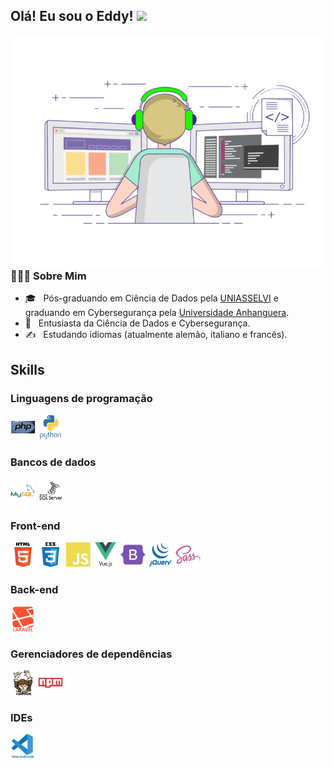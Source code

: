 <h2> Olá! Eu sou o Eddy! <img src="https://github.com/souvikguria98/souvikguria98/blob/master/Hi.gif" width="25"></h2>
<img align="right" alt="GIF" src="https://raw.githubusercontent.com/devSouvik/devSouvik/master/gif3.gif" width="500"/>

<h3> 👨🏻‍💻 Sobre Mim </h3>

- 🎓 &nbsp; Pós-graduando em Ciência de Dados pela [UNIASSELVI](https://portal.uniasselvi.com.br/ "Portal UNIASSELVI")  e graduando em Cybersegurança pela [Universidade Anhanguera](https://www.anhanguera.com/ "Anhanguera website").
- 🌱 &nbsp; Entusiasta da Ciência de Dados e Cybersegurança.
- ✍️ &nbsp; Estudando idiomas (atualmente alemão, italiano e francês).

<h2>Skills</h2>
<h3>Linguagens de programação</h3>
<p align=""left>
  <img src="https://github.com/devicons/devicon/blob/master/icons/php/php-original.svg" alt="PHP" width="40" height="40"/>
  <img src="https://github.com/devicons/devicon/blob/master/icons/python/python-original-wordmark.svg" alt="Python" width="40" height="40"/>
</p>

<h3>Bancos de dados</h3>
<p align=""left>
  <img src="https://github.com/devicons/devicon/blob/master/icons/mysql/mysql-original-wordmark.svg" alt="MySQL"/ width="40" height="40"/>
  <img src="https://github.com/devicons/devicon/blob/master/icons/microsoftsqlserver/microsoftsqlserver-plain-wordmark.svg" alt="Microsoft SQL Server" width="40" height="40"/>
</p>

<h3>Front-end</h3>
<p align=""left>
  <img src="https://github.com/devicons/devicon/blob/master/icons/html5/html5-original-wordmark.svg" alt="Microsoft SQL Server" width="40" height="40"/>
  <img src="https://github.com/devicons/devicon/blob/master/icons/css3/css3-original-wordmark.svg" alt="Microsoft SQL Server" width="40" height="40"/>
  <img src="https://github.com/devicons/devicon/blob/master/icons/javascript/javascript-plain.svg" alt="Javascript" width="40" height="40"/>
  <img src="https://github.com/devicons/devicon/blob/master/icons/vuejs/vuejs-original-wordmark.svg" alt="VueJS"/ width="40" height="40"/>
  <img src="https://github.com/devicons/devicon/blob/master/icons/bootstrap/bootstrap-plain.svg" alt="Bootstrap" width="40" height="40"/>
  <img src="https://github.com/devicons/devicon/blob/master/icons/jquery/jquery-plain-wordmark.svg" alt="JQuery" width="40" height="40"/>
  <img src="https://github.com/devicons/devicon/blob/master/icons/sass/sass-original.svg" alt="Sass" width="40" height="40"/>
</p>

<h3>Back-end</h3>
<p align=""left>
  <img src="https://github.com/devicons/devicon/blob/master/icons/laravel/laravel-plain-wordmark.svg" alt="Laravel" width="40" height="40"/>
</p>

<h3>Gerenciadores de dependências</h3>
<p align=""left>
  <img src="https://github.com/devicons/devicon/blob/master/icons/composer/composer-original.svg" alt="Composer"/ width="40" height="40"/>
  <img src="https://github.com/devicons/devicon/blob/master/icons/npm/npm-original-wordmark.svg" alt="NPM" width="40" height="40"/>
</p>

<h3>IDEs</h3>
<p align=""left>
  <img src="https://github.com/devicons/devicon/blob/master/icons/vscode/vscode-original-wordmark.svg" alt="Visual Studio Code"/ width="40" height="40"/>
</p>

